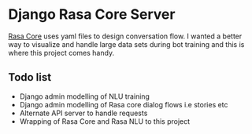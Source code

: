 # Django Rasa Core Server

[Rasa Core](https://core.rasa.ai) uses yaml files to design conversation flow. I wanted a better way to visualize and handle large data sets during bot training and this is where this project comes handy.

## Todo list

- Django admin modelling of NLU training
- Django admin modelling of Rasa core dialog flows i.e stories etc
- Alternate API server to handle requests
- Wrapping of Rasa Core and Rasa NLU to this project